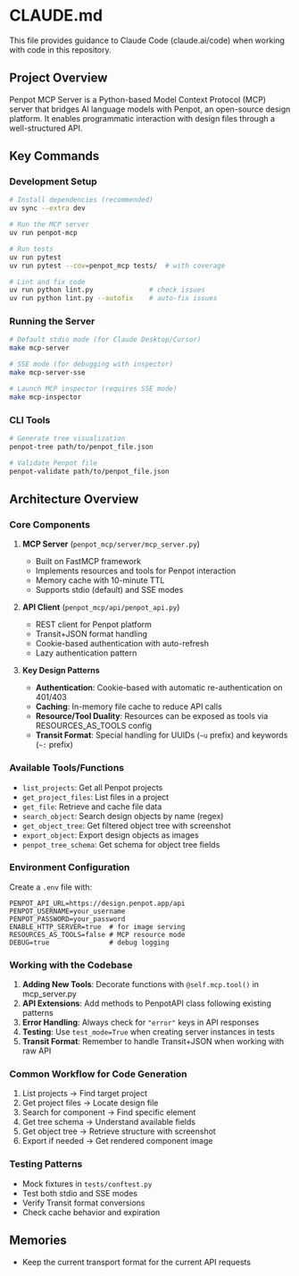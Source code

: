 # CLAUDE.md

This file provides guidance to Claude Code (claude.ai/code) when working with code in this repository.

## Project Overview

Penpot MCP Server is a Python-based Model Context Protocol (MCP) server that bridges AI language models with Penpot, an open-source design platform. It enables programmatic interaction with design files through a well-structured API.

## Key Commands

### Development Setup

```bash
# Install dependencies (recommended)
uv sync --extra dev

# Run the MCP server
uv run penpot-mcp

# Run tests
uv run pytest
uv run pytest --cov=penpot_mcp tests/  # with coverage

# Lint and fix code
uv run python lint.py              # check issues
uv run python lint.py --autofix    # auto-fix issues
```

### Running the Server

```bash
# Default stdio mode (for Claude Desktop/Cursor)
make mcp-server

# SSE mode (for debugging with inspector)
make mcp-server-sse

# Launch MCP inspector (requires SSE mode)
make mcp-inspector
```

### CLI Tools

```bash
# Generate tree visualization
penpot-tree path/to/penpot_file.json

# Validate Penpot file
penpot-validate path/to/penpot_file.json
```

## Architecture Overview

### Core Components

1. **MCP Server** (`penpot_mcp/server/mcp_server.py`)
   - Built on FastMCP framework
   - Implements resources and tools for Penpot interaction
   - Memory cache with 10-minute TTL
   - Supports stdio (default) and SSE modes

2. **API Client** (`penpot_mcp/api/penpot_api.py`)
   - REST client for Penpot platform
   - Transit+JSON format handling
   - Cookie-based authentication with auto-refresh
   - Lazy authentication pattern

3. **Key Design Patterns**
   - **Authentication**: Cookie-based with automatic re-authentication on 401/403
   - **Caching**: In-memory file cache to reduce API calls
   - **Resource/Tool Duality**: Resources can be exposed as tools via RESOURCES_AS_TOOLS config
   - **Transit Format**: Special handling for UUIDs (`~u` prefix) and keywords (`~:` prefix)

### Available Tools/Functions

- `list_projects`: Get all Penpot projects
- `get_project_files`: List files in a project
- `get_file`: Retrieve and cache file data
- `search_object`: Search design objects by name (regex)
- `get_object_tree`: Get filtered object tree with screenshot
- `export_object`: Export design objects as images
- `penpot_tree_schema`: Get schema for object tree fields

### Environment Configuration

Create a `.env` file with:
```
PENPOT_API_URL=https://design.penpot.app/api
PENPOT_USERNAME=your_username
PENPOT_PASSWORD=your_password
ENABLE_HTTP_SERVER=true  # for image serving
RESOURCES_AS_TOOLS=false # MCP resource mode
DEBUG=true               # debug logging
```

### Working with the Codebase

1. **Adding New Tools**: Decorate functions with `@self.mcp.tool()` in mcp_server.py
2. **API Extensions**: Add methods to PenpotAPI class following existing patterns
3. **Error Handling**: Always check for `"error"` keys in API responses
4. **Testing**: Use `test_mode=True` when creating server instances in tests
5. **Transit Format**: Remember to handle Transit+JSON when working with raw API

### Common Workflow for Code Generation

1. List projects → Find target project
2. Get project files → Locate design file  
3. Search for component → Find specific element
4. Get tree schema → Understand available fields
5. Get object tree → Retrieve structure with screenshot
6. Export if needed → Get rendered component image

### Testing Patterns

- Mock fixtures in `tests/conftest.py`
- Test both stdio and SSE modes
- Verify Transit format conversions
- Check cache behavior and expiration

## Memories

- Keep the current transport format for the current API requests